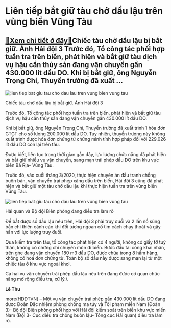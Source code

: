 Liên tiếp bắt giữ tàu chở dầu lậu trên vùng biển Vũng Tàu
=========================================================

[:gift:Xem chi tiết ở đây:gift:](https://hddtvn.com/lien-tiep-bat-giu-tau-cho-dau-lau-tren-vung-bien-vung-tau/)Chiếc tàu chở dầu lậu bị bắt giữ. Ảnh Hải đội 3 Trước đó, Tổ công tác phối hợp tuần tra trên biển, phát hiện và bắt giữ tàu dịch vụ hậu cần thủy sản đang vận chuyển gần 430.000 lít dầu DO. Khi bị bắt giữ, ông Nguyễn Trọng Chí, Thuyền trưởng đã xuất …
----------------------------------------------------------------------------------------------------------------------------------------------------------------------------------------------------------------------------------------------------------





![lien tiep bat giu tau cho dau lau tren vung bien vung tau](https://haiquanonline.com.vn/stores/news_dataimages/hoalt/062020/06/10/in_article/1002_IMG-1854_1.jpg?rt=20200606120457 "Liên tiếp bắt giữ tàu chở dầu lậu trên vùng biển Vũng Tàu")


Chiếc tàu chở dầu lậu bị bắt giữ. Ảnh Hải đội 3



Trước đó, Tổ công tác phối hợp tuần tra trên biển, phát hiện và bắt giữ tàu dịch vụ hậu cần thủy sản đang vận chuyển gần 430.000 lít dầu DO.


Khi bị bắt giữ, ông Nguyễn Trọng Chí, Thuyền trưởng đã xuất trình 1 hóa đơn GTGT cho số lượng 200.000 lít dầu DO. Tuy nhiên, thuyền trưởng này không xuất trình được hóa đơn chứng từ chứng minh tính hợp pháp đối với 229.026 lít dầu DO còn lại trên tàu.


Được biết, liên tục trong thời gian gần đây, lực lượng chức năng đã phát hiện và bắt giữ nhiều vụ vận chuyển, sang mạn trái phép dầu DO trên khu vực biển Bà Rịa- Vũng Tàu.


Trước đó, vào cuối tháng 3/2020, thực hiện chuyên án đấu tranh chống buôn bán, vận chuyển trái phép xăng dầu trên biển, Hải đội 3 cũng đã phát hiện và bắt giữ một tàu chở dầu lậu khi thực hiện tuần tra trên vùng biển Vũng Tàu.





![lien tiep bat giu tau cho dau lau tren vung bien vung tau](https://haiquanonline.com.vn/stores/news_dataimages/hoalt/062020/06/10/in_article/0959_IMG-1852_1.jpg?rt=20200606120457 "Liên tiếp bắt giữ tàu chở dầu lậu trên vùng biển Vũng Tàu")


Hải quan và Bộ đội Biên phòng đang điều tra làm rõ



Để bắt được số dầu lậu nêu trên, Hải đội 3 phải truy đuổi và 2 lần nổ súng bắn chỉ thiên cảnh cáo khi đối tượng ngoan cố tìm cách chạy thoát và gây hấn với lực lượng truy đuổi.


Qua kiểm tra trên tàu, tổ công tác phát hiện có 4 người, không có giấy tờ tuỳ thân, không có chứng chỉ chuyên môn đi biển. Bước đầu tài công khai nhận, trên ghe đang vận chuyển 180 m3 dầu DO, được chứa trong 8 hầm hàng, không có hoá đơn chứng từ. Toàn bộ số dầu này được sang mạn lại từ một chiếc tàu ở khu vực ngoài khơi.


Cả hai vụ vận chuyển trái phép dầu lậu nêu trên đang được cơ quan chức năng mở rộng điều tra, xử lý./.




**Lê Thu**



more(HDDTVN) – Một vụ vận chuyển trái phép gần 430.000 lít dầu DO đang được Đoàn Đặc nhiệm phòng chống ma túy và Tội phạm miền Nam (Đoàn 3)- Bộ đội Biên phòng phối hợp với Hải đội kiểm soát trên biển khu vực miền Nam (Đội 3- Cục điều tra chống buôn lậu- Tổng cục Hải quan) điều tra làm rõ.

